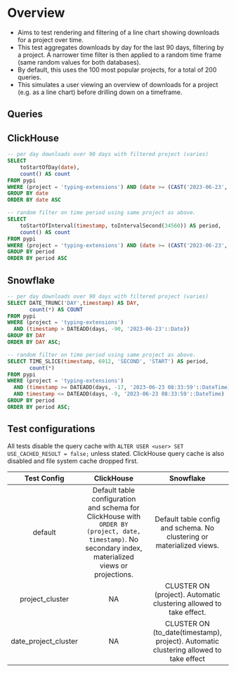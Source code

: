 
# Overview

- Aims to test rendering and filtering of a line chart showing downloads for a project over time.
- This test aggregates downloads by day for the last 90 days, filtering by a project. A narrower time filter is then applied to a random time frame (same random values for both databases).
- By default, this uses the 100 most popular projects, for a total of 200 queries.
- This simulates a user viewing an overview of downloads for a project (e.g. as a line chart) before drilling down on a timeframe.

## Queries 

## ClickHouse

```sql
-- per day downloads over 90 days with filtered project (varies)
SELECT
    toStartOfDay(date),
    count() AS count
FROM pypi
WHERE (project = 'typing-extensions') AND (date >= (CAST('2023-06-23', 'DateTime') - toIntervalDay(90)))
GROUP BY date
ORDER BY date ASC

-- random filter on time period using same project as above.
SELECT
    toStartOfInterval(timestamp, toIntervalSecond(34560)) AS period,
    count() AS count
FROM pypi
WHERE (project = 'typing-extensions') AND (date >= (CAST('2023-06-23', 'Date') - toIntervalDay(87))) AND (date <= (CAST('2023-06-23 08:33:59', 'Date') - toIntervalDay(47))) AND (timestamp >= (CAST('2023-06-23 08:33:59', 'DateTime') - toIntervalDay(87))) AND (timestamp <= (CAST('2023-06-23 08:33:59', 'DateTime') - toIntervalDay(47)))
GROUP BY period
ORDER BY period ASC
```

## Snowflake

```sql
-- per day downloads over 90 days with filtered project (varies)
SELECT DATE_TRUNC('DAY',timestamp) AS DAY,
       count(*) AS COUNT
FROM pypi
WHERE (project = 'typing-extensions')
  AND (timestamp > DATEADD(days, -90, '2023-06-23'::Date))
GROUP BY DAY
ORDER BY DAY ASC;

-- random filter on time period using same project as above.
SELECT TIME_SLICE(timestamp, 6912, 'SECOND', 'START') AS period,
       count(*)
FROM pypi
WHERE (project = 'typing-extensions')
  AND (timestamp >= DATEADD(days, -17, '2023-06-23 08:33:59'::DateTime))
  AND timestamp <= DATEADD(days, -9, '2023-06-23 08:33:59'::DateTime)
GROUP BY period
ORDER BY period ASC;
```

## Test configurations

All tests disable the query cache with `ALTER USER <user> SET USE_CACHED_RESULT = false;` unless stated. ClickHouse query cache is also disabled and file system cache dropped first.

|      Test Config     |                                                                         ClickHouse                                                                        |                                       Snowflake                                       |
|:--------------------:|:---------------------------------------------------------------------------------------------------------------------------------------------------------:|:-------------------------------------------------------------------------------------:|
|        default       | Default table configuration and schema for ClickHouse with  `ORDER BY (project, date, timestamp)`. No secondary index, materialized views or projections. |         Default table config and schema. No clustering or materialized views.         |
|    project_cluster   |                                                                             NA                                                                            |           CLUSTER ON (project). Automatic clustering allowed to take effect.          |
| date_project_cluster |                                                                             NA                                                                            | CLUSTER ON (to_date(timestamp), project). Automatic clustering allowed to take effect |

